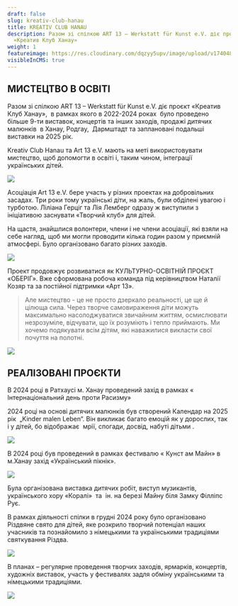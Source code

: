 ```yaml
---
draft: false
slug: kreativ-club-hanau
title: KREATIV CLUB HANAU
description: Разом зі спілкою ART 13 – Werkstatt für Kunst e.V. діє проєкт
  «Креатив Клуб Ханау»
weight: 1
featureimage: https://res.cloudinary.com/dqzyy5upv/image/upload/v1740483968/IMG_0642_ga4rmk.jpg
visibleInCMS: true
---
```

## МИСТЕЦТВО В ОСВІТІ

Разом зі спілкою ART 13 – Werkstatt für Kunst e.V. діє проєкт «Креатив Клуб Ханау»,  в рамках якого в 2022-2024 роках  було проведено більше 9-ти виставок, концертів та інших заходів, продажі дитячих малюнків  в Ханау, Родгау,  Дармштадт та заплановані подальші виставки на 2025 рік.

Kreativ Club Hanau та Art 13 e.V. мають на меті використовувати мистецтво, щоб допомогти в освіті і, таким чином, інтеграції українських дітей.

![](https://res.cloudinary.com/dqzyy5upv/image/upload/v1740483950/img4_%D0%BA%D0%BE%D0%BF%D0%B8%D1%8F_nqlgaa.jpg)

Асоціація Art 13 e.V. бере участь у різних проектах на добровільних засадах. Три роки тому українські діти, на жаль, були обділені увагою і турботою. Ліліана Герціг та Лія Лемберг одразу ж виступили з ініціативою заснувати «Творчий клуб» для дітей. 

На щастя, знайшлися волонтери, члени і не члени асоціації, які взяли на себе нагляд, щоб ми могли проводити кілька годин разом у приємній атмосфері. Було організовано багато різних заходів.

![](https://res.cloudinary.com/dqzyy5upv/image/upload/v1740485378/photo_2024-11-22_09-19-24_bc8xna.jpg)

Проект продовжує розвиватися як КУЛЬТУРНО-ОСВІТНІЙ ПРОЄКТ «ОБЕРІГ». Вже сформована робоча команда під керівництвом Наталії Козяр та за постійної підтримки «Арт 13».

> Але мистецтво - це не просто дзеркало реальності, це ще й цілюща сила. Через творче самовираження діти можуть максимально насолоджуватися звичайним життям, осмислювати незрозуміле, відчувати, що їх розуміють і тепло приймають. Ми хочемо подякувати всім дітям, які наважилися викласти свої почуття на полотні.

![](https://res.cloudinary.com/dqzyy5upv/image/upload/v1740483950/img4_%D0%BA%D0%BE%D0%BF%D0%B8%D1%8F_nqlgaa.jpg)


## РЕАЛІЗОВАНІ ПРОЄКТИ

В 2024 році в Ратхаусі м. Ханау проведений захід в рамках « Інтернаціональний
день проти Расизму»

2024 році на основі дитячих малюнків був створений Календар на 2025 рік  „Kinder malen Leben“. Він викликає багато емоцій як у дорослих, так і у дітей, бо відображає  мрії, спогади, досвід, набуті дітьми .

![](https://res.cloudinary.com/dqzyy5upv/image/upload/v1740485456/photo_2025-01-13_10-42-58_zfuqmb.jpg)

В 2024 році був проведений в рамках фестивалю « Кунст ам Майн» в м.Ханау захід «Український пікнік». 

![](https://res.cloudinary.com/dqzyy5upv/image/upload/v1740483950/img1_%D0%BA%D0%BE%D0%BF%D0%B8%D1%8F_glx6tc.jpg)

Була організована виставка дитячих робіт, виступ музикантів, українського хору
«Коралі»  та  ін. на березі Майну біля Замку Філліпс Рує.

В рамках діяльності спілки в грудні 2024 року було організовано Різдвяне свято
для дітей, яке розкрило творчий потенціал наших учасників та познайомило з
німецькими та українськими традиціями святкування Різдва.

![](https://res.cloudinary.com/dqzyy5upv/image/upload/v1740485202/photo_2025-02-09_15-41-13_sga8np.jpg)

В планах – регулярне проведення творчих заходів, ярмарків, концертів,
художніх виставок, участь у фестивалях задля обміну українськими та німецькими
традиціями.

![](https://res.cloudinary.com/dqzyy5upv/image/upload/v1740484882/20250221_152457_xo41ub.jpg)
